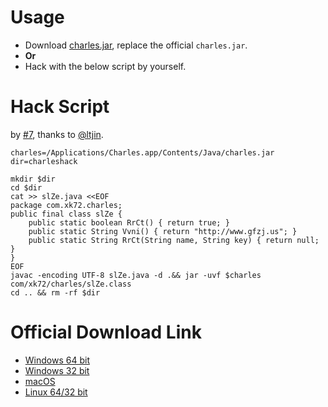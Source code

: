 # Usage

- Download [charles.jar](charles.jar), replace the official `charles.jar`.
- **Or**
- Hack with the below script by yourself.

# Hack Script

by [#7](https://github.com/100apps/charles-hacking/pull/7), thanks to [@ltjin](https://github.com/ltjin).

```
charles=/Applications/Charles.app/Contents/Java/charles.jar
dir=charleshack

mkdir $dir
cd $dir
cat >> slZe.java <<EOF
package com.xk72.charles;
public final class slZe {
	public static boolean RrCt() { return true; }
	public static String Vvni() { return "http://www.gfzj.us"; }
	public static String RrCt(String name, String key) { return null; }
}
EOF
javac -encoding UTF-8 slZe.java -d .&& jar -uvf $charles com/xk72/charles/slZe.class
cd .. && rm -rf $dir

```

# Official Download Link

- [Windows 64 bit](https://www.charlesproxy.com/assets/release/4.1.1/charles-proxy-4.1.1-win64.msi)
- [Windows 32 bit](https://www.charlesproxy.com/assets/release/4.1.1/charles-proxy-4.1.1-win32.msi)
- [macOS](https://www.charlesproxy.com/assets/release/4.1.1/charles-proxy-4.1.1.dmg)
- [Linux 64/32 bit](https://www.charlesproxy.com/assets/release/4.1.1/charles-proxy-4.1.1.tar.gz)

